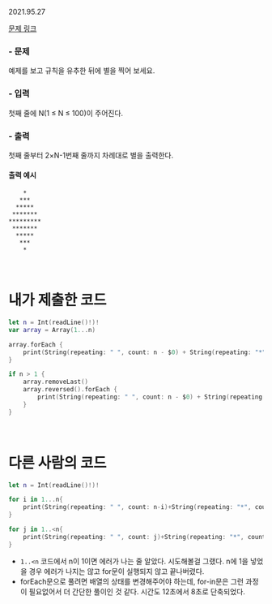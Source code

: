 2021.95.27

[문제 링크](https://www.acmicpc.net/problem/2444)

### - 문제
예제를 보고 규칙을 유추한 뒤에 별을 찍어 보세요.

### - 입력
첫째 줄에 N(1 ≤ N ≤ 100)이 주어진다.

### - 출력
첫째 줄부터 2×N-1번째 줄까지 차례대로 별을 출력한다.

#### 출력 예시
```
    *
   ***
  *****
 *******
*********
 *******
  *****
   ***
    *
```

<br>

# 내가 제출한 코드
```swift
let n = Int(readLine()!)!
var array = Array(1...n)

array.forEach {
    print(String(repeating: " ", count: n - $0) + String(repeating: "*", count: $0 * 2 - 1))
}

if n > 1 {
    array.removeLast()
    array.reversed().forEach {
        print(String(repeating: " ", count: n - $0) + String(repeating: "*", count: $0 * 2 - 1))
    }
}
```


<br>

# 다른 사람의 코드
```swift
let n = Int(readLine()!)!

for i in 1...n{
    print(String(repeating: " ", count: n-i)+String(repeating: "*", count: 2*i-1))
}

for j in 1..<n{
    print(String(repeating: " ", count: j)+String(repeating: "*", count: 2*(n-j)-1))
}
```

- `1..<n` 코드에서 n이 1이면 에러가 나는 줄 알았다. 시도해볼걸 그랬다. n에 1을 넣었을 경우 에러가 나지는 않고 for문이 실행되지 않고 끝나버렸다.
- forEach문으로 풀려면 배열의 상태를 변경해주어야 하는데, for-in문은 그런 과정이 필요없어서 더 간단한 풀이인 것 같다. 시간도 12초에서 8초로 단축되었다.